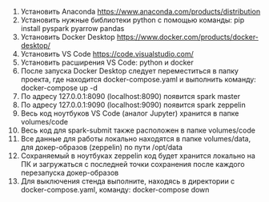1. Установить Anaconda https://www.anaconda.com/products/distribution
2. Установить нужные библиотеки python с помощью команды: pip install pyspark pyarrow pandas
3. Установить Docker Desktop https://www.docker.com/products/docker-desktop/
4. Установить VS Code https://code.visualstudio.com/
5. Установить расширения VS Code: python и docker
6. После запуска Docker Desktop следует переместиться в папку проекта, где находится docker-compose.yaml и выполнить команду: docker-compose up -d
7. По адресу 127.0.0.1:8090 (localhost:8090) появится spark master
8. По адресу 127.0.0.1:9090 (localhost:9090) появится spark zeppelin
9. Весь код ноутбуков VS Code (аналог Jupyter) хранится в папке volumes/code
10. Весь код для spark-submit также расположен в папке volumes/code
11. Все данные для работы локально находятся в папке volumes/data, для докер-образов (zeppelin) по пути /opt/data
12. Сохраняемый в ноутбуках zeppelin код будет хранится локально на ПК и загружаться с последней точки сохранения после каждого перезапуска докер-образов
13. Для выключения стенда выполните, находясь в директории с docker-compose.yaml, команду: docker-compose down